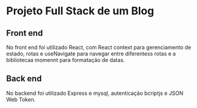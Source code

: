 # Projeto Full Stack de um Blog

## Front end

No front end foi utilizado React, com React context para gerenciamento de estado, rotas e useNavigate para navegar entre diferentess rotas e a bibliotecaa momennt para formatação de datas.

## Back end

No backend foi utilizado Express e mysql, autenticação bcriptjs e JSON Web Token.

